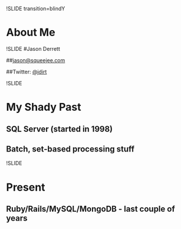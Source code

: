 !SLIDE transition=blindY
# About Me

!SLIDE
#Jason Derrett

##[jason@squeejee.com](jason@squeejee.com "Email me")

##Twitter: [@jdirt](http://twitter.com/jdirt "My Twitter page")

!SLIDE
# My Shady Past
## SQL Server (started in 1998)
## Batch, set-based processing stuff

!SLIDE
# Present
## Ruby/Rails/MySQL/MongoDB - last couple of years

